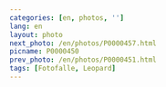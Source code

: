 ```yaml
---
categories: [en, photos, '']
lang: en
layout: photo
next_photo: /en/photos/P0000457.html
picname: P0000450
prev_photo: /en/photos/P0000451.html
tags: [Fotofalle, Leopard]
---
```

